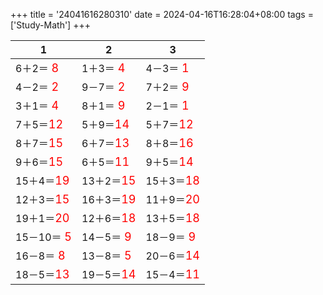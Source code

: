 +++ 
title = '24041616280310' 
date = 2024-04-16T16:28:04+08:00 
tags = ['Study-Math'] 
+++ 

1 | 2 | 3 
-- | -- | -- 
6＋2＝<font color=red size=4> 8</font> | 1＋3＝<font color=red size=4> 4</font> | 4－3＝<font color=red size=4> 1</font> 
4－2＝<font color=red size=4> 2</font> | 9－7＝<font color=red size=4> 2</font> | 7＋2＝<font color=red size=4> 9</font> 
3＋1＝<font color=red size=4> 4</font> | 8＋1＝<font color=red size=4> 9</font> | 2－1＝<font color=red size=4> 1</font> 
7＋5＝<font color=red size=4>12</font> | 5＋9＝<font color=red size=4>14</font> | 5＋7＝<font color=red size=4>12</font> 
8＋7＝<font color=red size=4>15</font> | 6＋7＝<font color=red size=4>13</font> | 8＋8＝<font color=red size=4>16</font> 
9＋6＝<font color=red size=4>15</font> | 6＋5＝<font color=red size=4>11</font> | 9＋5＝<font color=red size=4>14</font> 
15＋4＝<font color=red size=4>19</font> | 13＋2＝<font color=red size=4>15</font> | 15＋3＝<font color=red size=4>18</font> 
12＋3＝<font color=red size=4>15</font> | 16＋3＝<font color=red size=4>19</font> | 11＋9＝<font color=red size=4>20</font> 
19＋1＝<font color=red size=4>20</font> | 12＋6＝<font color=red size=4>18</font> | 13＋5＝<font color=red size=4>18</font> 
15－10＝<font color=red size=4> 5</font> | 14－5＝<font color=red size=4> 9</font> | 18－9＝<font color=red size=4> 9</font> 
16－8＝<font color=red size=4> 8</font> | 13－8＝<font color=red size=4> 5</font> | 20－6＝<font color=red size=4>14</font> 
18－5＝<font color=red size=4>13</font> | 19－5＝<font color=red size=4>14</font> | 15－4＝<font color=red size=4>11</font> 

